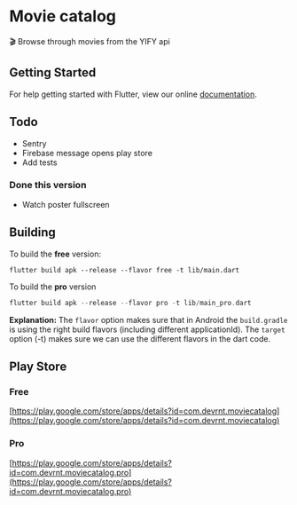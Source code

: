 # Movie catalog

🎬 Browse through movies from the YIFY api

## Getting Started

For help getting started with Flutter, view our online
[documentation](https://flutter.io/).

## Todo
* Sentry
* Firebase message opens play store
* Add tests

### Done this version
* Watch poster fullscreen

## Building
To build the **free** version: 
```
flutter build apk --release --flavor free -t lib/main.dart
```

To build the **pro** version
```dart
flutter build apk --release --flavor pro -t lib/main_pro.dart
```

**Explanation:** The `flavor` option makes sure that in Android the `build.gradle` is using the right build flavors (including different applicationId).
The `target` option (-t) makes sure we can use the different flavors in the dart code.

## Play Store
### Free
[https://play.google.com/store/apps/details?id=com.devrnt.moviecatalog](https://play.google.com/store/apps/details?id=com.devrnt.moviecatalog)
### Pro
[https://play.google.com/store/apps/details?id=com.devrnt.moviecatalog.pro](https://play.google.com/store/apps/details?id=com.devrnt.moviecatalog.pro)
